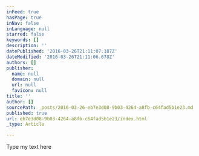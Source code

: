 ```yaml
---
inFeed: true
hasPage: true
inNav: false
inLanguage: null
starred: false
keywords: []
description: ''
datePublished: '2016-03-26T21:11:07.187Z'
dateModified: '2016-03-26T21:11:06.678Z'
authors: []
publisher:
  name: null
  domain: null
  url: null
  favicon: null
title: ''
author: []
sourcePath: _posts/2016-03-26-eb7e3d08-9b03-4264-a8fb-c64fad5b1e23.md
published: true
url: eb7e3d08-9b03-4264-a8fb-c64fad5b1e23/index.html
_type: Article

---
```

Type my text here